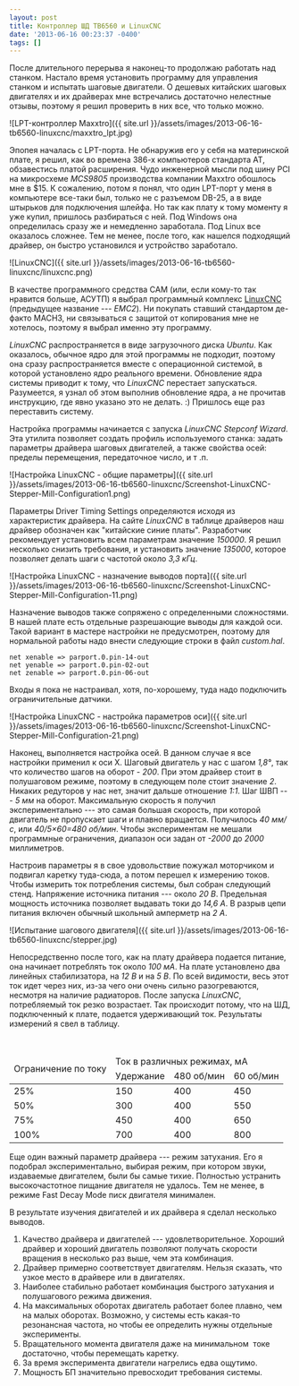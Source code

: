 ```yaml
---
layout: post
title: Контроллер ШД TB6560 и LinuxCNC
date: '2013-06-16 00:23:37 -0400'
tags: []
---
```

После длительного перерыва я наконец-то продолжаю работать над станком. Настало время установить программу для управления станком и испытать шаговые двигатели. О дешевых китайских шаговых двигателях и их драйверах мне встречались достаточно нелестные отзывы, поэтому я решил проверить в них все, что только можно.

![LPT-контроллер Maxxtro]({{ site.url }}/assets/images/2013-06-16-tb6560-linuxcnc/maxxtro_lpt.jpg)

Эпопея началась с LPT-порта. Не обнаружив его у себя на материнской плате, я решил, как во времена 386-х компьютеров стандарта AT, обзавестись платой расширения. Чудо инженерной мысли под шину PCI на микросхеме *MCS9805* производства компании Maxxtro обошлось мне в $15. К сожалению, потом я понял, что один LPT-порт у меня в компьютере все-таки был, только не с разъемом DB-25, а в виде штырьков для подключения шлейфа. Но так как плату к тому моменту я уже купил, пришлось разбираться с ней. Под Windows она определилась сразу же и немедленно заработала. Под Linux все оказалось сложнее. Тем не менее, после того, как нашелся подходящий драйвер, он быстро установился и устройство заработало.

![LinuxCNC]({{ site.url }}/assets/images/2013-06-16-tb6560-linuxcnc/linuxcnc.png)

В качестве программного средства CAM (или, если кому-то так нравится больше, АСУТП) я выбрал программный комплекс [LinuxCNC](http://www.linuxcnc.org/) (предыдущее название --- *EMC2*). Ни покупать ставший стандартом де-факто MACH3, ни связываться с защитой от копирования мне не хотелось, поэтому я выбрал именно эту программу.

*LinuxCNC* распространяется в виде загрузочного диска *Ubuntu*. Как оказалось, обычное ядро для этой программы не подходит, поэтому она сразу распространяется вместе с операционной системой, в которой установлено ядро реального времени. Обновление ядра системы приводит к тому, что *LinuxCNC* перестает запускаться. Разумеется, я узнал об этом выполнив обновление ядра, а не прочитав инструкцию, где явно указано это не делать. :) Пришлось еще раз переставить систему.

Настройка программы начинается с запуска *LinuxCNC Stepconf Wizard*. Эта утилита позволяет создать профиль используемого станка: задать параметры драйвера шаговых двигателей, а также свойства осей: пределы перемещения, передаточное число, и т .п.

![Настройка LinuxCNC - общие параметры]({{ site.url }}/assets/images/2013-06-16-tb6560-linuxcnc/Screenshot-LinuxCNC-Stepper-Mill-Configuration1.png)

Параметры Driver Timing Settings определяются исходя из характеристик драйвера. На сайте *LinuxCNC* в таблице драйверов наш драйвер обозначен как "китайские синие платы". Разработчик рекомендует установить всем параметрам значение *150000*. Я решил несколько снизить требования, и установить значение *135000*, которое позволяет делать шаги с частотой около *3,3 кГц*.

![Настройка LinuxCNC - назначение выводов порта]({{ site.url }}/assets/images/2013-06-16-tb6560-linuxcnc/Screenshot-LinuxCNC-Stepper-Mill-Configuration-11.png)

Назначение выводов также сопряжено с определенными сложностями. В нашей плате есть отдельные разрешающие выводы для каждой оси. Такой вариант в мастере настройки не предусмотрен, поэтому для нормальной работы надо внести следующие строки в файл *custom.hal*.

    net xenable => parport.0.pin-14-out
    net yenable => parport.0.pin-02-out
    net zenable => parport.0.pin-06-out

Входы я пока не настраивал, хотя, по-хорошему, туда надо подключить ограничительные датчики.

![Настройка LinuxCNC - настройка параметров оси]({{ site.url }}/assets/images/2013-06-16-tb6560-linuxcnc/Screenshot-LinuxCNC-Stepper-Mill-Configuration-21.png)

Наконец, выполняется настройка осей. В данном случае я все настройки применил к оси X. Шаговый двигатель у нас с шагом *1,8&deg;*, так что количество шагов на оборот - *200*. При этом драйвер стоит в полушаговом режиме, поэтому в следующем поле стоит значение *2*. Никаких редуторов у нас нет, значит дальше отношение *1:1*. Шаг ШВП --- *5 мм* на оборот. Максимальную скорость я получил экспериментально --- это самая большая скорость, при которой двигатель не пропускает шаги и плавно вращается. Получилось *40 мм/с*, или *40/5&times;60=480 об/мин*. Чтобы экспериментам не мешали программные ограничения, диапазон оси задан от *-2000* до *2000* миллиметров.

Настроив параметры я в свое удовольствие пожужал моторчиком и подвигал каретку туда-сюда, а потом перешел к измерению токов. Чтобы измерить ток потребления системы, был собран следующий стенд. Напряжение источника питания --- около *20 В*. Предельная мощность источника позволяет выдавать токи до *14,6 А*. В разрыв цепи питания включен обычный школьный амперметр на *2 А*.

![Испытание шагового двигателя]({{ site.url }}/assets/images/2013-06-16-tb6560-linuxcnc/stepper.jpg)

Непосредственно после того, как на плату драйвера подается питание, она начинает потреблять ток около *100 мА*. На плате установлено два линейных стабилизатора, на *12 В* и на *5 В*. По всей видимости, весь этот ток идет через них, из-за чего они очень сильно разогреваются, несмотря на наличие радиаторов. После запуска *LinuxCNC*, потребляемый ток резко возрастает. Так происходит потому, что на ШД, подключенный к плате, подается удерживающий ток. Результаты измерений я свел в таблицу.

<table>
  <thead>
    <tr>
      <td rowspan="2">Ограничение по току</td>
      <td colspan="3">Ток в различных режимах, мА</td><br />
    </tr>
    <tr>
      <td>Удержание</td>
      <td>480 об/мин</td>
      <td>60 об/мин</td>
    </tr>
  </thead>
  <tbody>
    <tr>
      <td>25%</td>
      <td>150</td>
      <td>400</td>
      <td>450</td>
    </tr>
    <tr>
      <td>50%</td>
      <td>300</td>
      <td>400</td>
      <td>550</td>
    </tr>
    <tr>
      <td>75%</td>
      <td>450</td>
      <td>400</td>
      <td>650</td>
    </tr>
    <tr>
      <td>100%</td>
      <td>700</td>
      <td>400</td>
      <td>800</td>
    </tr>
  </tbody>
</table>

Еще один важный параметр драйвера --- режим затухания. Его я подобрал экспериментально, выбирая режим, при котором звуки, издаваемые двигателем, были бы самые тихие. Полностью устранить высокочастотное пищание двигателя не удалось. Тем не менее, в режиме Fast Decay Mode писк двигателя минимален.

В результате изучения двигателей и их драйвера я сделал несколько выводов.

1. Качество драйвера и двигателей --- удовлетворительное. Хороший драйвер и хороший двигатель позволяют получать скорости вращения в несколько раз выше, чем эта комбинация.
2. Драйвер примерно соответствует двигателям. Нельзя сказать, что узкое место в драйвере или в двигателях.
3. Наиболее стабильно работает комбинация быстрого затухания и полушагового режима движения.
4. На максимальных оборотах двигатель работает более плавно, чем на малых оборотах. Возможно, у системы есть какая-то резонансная частота, но чтобы ее определить нужны отдельные эксперименты.
5. Вращательного момента двигателя даже на минимальном&nbsp; токе достаточно, чтобы перемещать каретку.
6. За время эксперимента двигатели нагрелись едва ощутимо.
7. Мощность БП значительно превосходит требования системы.